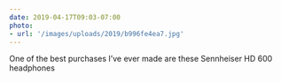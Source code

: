 ```yaml
---
date: 2019-04-17T09:03-07:00
photo:
- url: '/images/uploads/2019/b996fe4ea7.jpg'
---
```

One of the best purchases I’ve ever made are these Sennheiser HD 600 headphones
